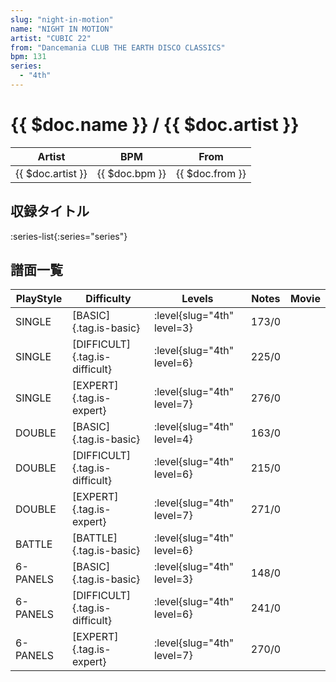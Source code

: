 ```yaml
---
slug: "night-in-motion"
name: "NIGHT IN MOTION"
artist: "CUBIC 22"
from: "Dancemania CLUB THE EARTH DISCO CLASSICS"
bpm: 131
series:
  - "4th"
---
```


# {{ $doc.name }} / {{ $doc.artist }}

|Artist|BPM|From|
|------|---|----|
|{{ $doc.artist }}|{{ $doc.bpm }}|{{ $doc.from }}|

## 収録タイトル

:series-list{:series="series"}

## 譜面一覧

|PlayStyle|Difficulty|Levels|Notes|Movie|
|---------|----------|------|-----|-----|
|SINGLE|[BASIC]{.tag.is-basic}|:level{slug="4th" level=3}|173/0||
|SINGLE|[DIFFICULT]{.tag.is-difficult}|:level{slug="4th" level=6}|225/0||
|SINGLE|[EXPERT]{.tag.is-expert}|:level{slug="4th" level=7}|276/0||
|DOUBLE|[BASIC]{.tag.is-basic}|:level{slug="4th" level=4}|163/0||
|DOUBLE|[DIFFICULT]{.tag.is-difficult}|:level{slug="4th" level=6}|215/0||
|DOUBLE|[EXPERT]{.tag.is-expert}|:level{slug="4th" level=7}|271/0||
|BATTLE|[BATTLE]{.tag.is-basic}|:level{slug="4th" level=6}|||
|6-PANELS|[BASIC]{.tag.is-basic}|:level{slug="4th" level=3}|148/0||
|6-PANELS|[DIFFICULT]{.tag.is-difficult}|:level{slug="4th" level=6}|241/0||
|6-PANELS|[EXPERT]{.tag.is-expert}|:level{slug="4th" level=7}|270/0||

